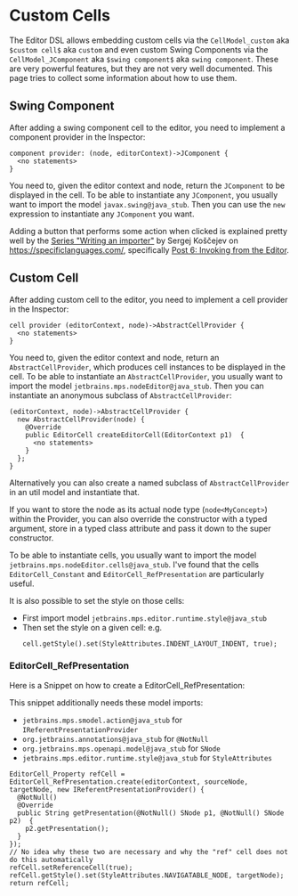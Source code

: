 # Custom Cells

The Editor DSL allows embedding custom cells via the `CellModel_custom` aka `$custom cell$` aka `custom` and even custom Swing Components via the `CellModel_JComponent` aka `$swing component$` aka `swing component`.
These are very powerful features, but they are not very well documented.
This page tries to collect some information about how to use them.

## Swing Component

After adding a swing component cell to the editor, you need to implement a component provider in the Inspector:
```
component provider: (node, editorContext)->JComponent {
  <no statements>
}
```
You need to, given the editor context and node, return the `JComponent` to be displayed in the cell.
To be able to instantiate any `JComponent`, you usually want to import the model `javax.swing@java_stub`.
Then you can use the `new` expression to instantiate any `JComponent` you want.

Adding a button that performs some action when clicked is explained pretty well by the [Series "Writing an importer"][series] by Sergej Koščejev on <https://specificlanguages.com/>, specifically [Post 6: Invoking from the Editor][Post6].

[series]: https://specificlanguages.com/posts/2022-01/06-writing-an-importer-introduction/
[Post6]: https://specificlanguages.com/posts/2022-01/18-writing-an-importer-invoking-from-editor/

## Custom Cell

After adding custom cell to the editor, you need to implement a cell provider in the Inspector:
```
cell provider (editorContext, node)->AbstractCellProvider {
  <no statements>
}
```
You need to, given the editor context and node, return an `AbstractCellProvider`, which produces cell instances to be displayed in the cell.
To be able to instantiate an `AbstractCellProvider`, you usually want to import the model `jetbrains.mps.nodeEditor@java_stub`.
Then you can instantiate an anonymous subclass of `AbstractCellProvider`:
```
(editorContext, node)->AbstractCellProvider {
  new AbstractCellProvider(node) {
    @Override
    public EditorCell createEditorCell(EditorContext p1)  {
      <no statements>
    }
  };
}
```
Alternatively you can also create a named subclass of `AbstractCellProvider` in an util model and instantiate that.

If you want to store the node as its actual node type (`node<MyConcept>`) within the Provider, you can also override the constructor with a typed argument, store in a typed class attribute and pass it down to the super constructor.

To be able to instantiate cells, you usually want to import the model `jetbrains.mps.nodeEditor.cells@java_stub`.
I've found that the cells `EditorCell_Constant` and `EditorCell_RefPresentation` are particularly useful.

It is also possible to set the style on those cells:

- First import model `jetbrains.mps.editor.runtime.style@java_stub`
- Then set the style on a given cell: e.g.
  ```
  cell.getStyle().set(StyleAttributes.INDENT_LAYOUT_INDENT, true);
  ```

### EditorCell_RefPresentation

Here is a Snippet on how to create a EditorCell_RefPresentation:

This snippet additionally needs these model imports:
- `jetbrains.mps.smodel.action@java_stub` for `IReferentPresentationProvider`
- `org.jetbrains.annotations@java_stub` for `@NotNull`
- `org.jetbrains.mps.openapi.model@java_stub` for `SNode`
- `jetbrains.mps.editor.runtime.style@java_stub` for `StyleAttributes`

```
EditorCell_Property refCell = EditorCell_RefPresentation.create(editorContext, sourceNode, targetNode, new IReferentPresentationProvider() {
  @NotNull()
  @Override
  public String getPresentation(@NotNull() SNode p1, @NotNull() SNode p2)  {
    p2.getPresentation();
  }
});
// No idea why these two are necessary and why the "ref" cell does not do this automatically
refCell.setReferenceCell(true);
refCell.getStyle().set(StyleAttributes.NAVIGATABLE_NODE, targetNode);
return refCell;
```
